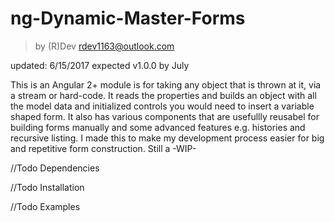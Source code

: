 # ng-Dynamic-Master-Forms
>by (R)Dev rdev1163@outlook.com

updated: 6/15/2017
expected v1.0.0 by July

This is an Angular 2+ module is for taking any object that is thrown at it, via a stream or hard-code. It reads the properties and builds an object with all the model data and initialized controls you would need to insert a variable shaped form. It also has various components that are usefullly reusabel for building forms manually and some advanced features e.g. histories and recursive listing. I made this to make my development process easier for big and repetitive form construction.
  Still a -WIP-
 
//Todo Dependencies
 
//Todo Installation
  
//Todo Examples
  
  
 
